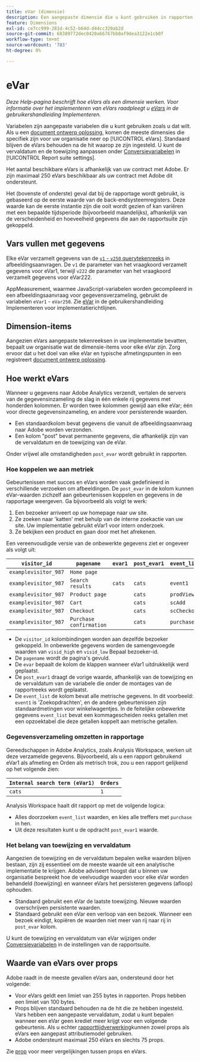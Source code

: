 ```yaml
---
title: eVar (dimensie)
description: Een aangepaste dimensie die u kunt gebruiken in rapporten.
feature: Dimensions
exl-id: ce7cc999-281d-4c52-b64d-d44cc320ab2d
source-git-commit: 68389772dec0420a66767bb0af9dea3122e1cb0f
workflow-type: tm+mt
source-wordcount: '783'
ht-degree: 0%

---
```


# eVar

*Deze Help-pagina beschrijft hoe eVars als een dimensie werken. Voor informatie over het implementeren van eVars raadpleegt u [eVars](/help/implement/vars/page-vars/evar.md) in de gebruikershandleiding Implementeren.*

Variabelen zijn aangepaste variabelen die u kunt gebruiken zoals u dat wilt. Als u een [document ontwerp oplossing](/help/implement/prepare/solution-design.md), komen de meeste dimensies die specifiek zijn voor uw organisatie neer op [!UICONTROL eVars]. Standaard blijven de eVars behouden na de hit waarop ze zijn ingesteld. U kunt de vervaldatum en de toewijzing aanpassen onder [Conversievariabelen](/help/admin/admin/c-manage-report-suites/c-edit-report-suites/conversion-var-admin/conversion-var-admin.md) in [!UICONTROL Report suite settings].

Het aantal beschikbare eVars is afhankelijk van uw contract met Adobe. Er zijn maximaal 250 eVars beschikbaar als uw contract met Adobe dit ondersteunt.

Het (bovenste of onderste) geval dat bij de rapportage wordt gebruikt, is gebaseerd op de eerste waarde van de back-endsysteemregisters. Deze waarde kan de eerste instantie zijn die ooit wordt gezien of kan variëren met een bepaalde tijdsperiode (bijvoorbeeld maandelijks), afhankelijk van de verscheidenheid en hoeveelheid gegevens die aan de rapportsuite zijn gekoppeld.

## Vars vullen met gegevens

Elke eVar verzamelt gegevens van de [`v1` - `v250` querytekenreeks](/help/implement/validate/query-parameters.md) in afbeeldingsaanvragen. De `v1` de parameter van het vraagkoord verzamelt gegevens voor eVar1, terwijl `v222` de parameter van het vraagkoord verzamelt gegevens voor eVar222.

AppMeasurement, waarmee JavaScript-variabelen worden gecompileerd in een afbeeldingsaanvraag voor gegevensverzameling, gebruikt de variabelen `eVar1` - `eVar250`. Zie [eVar](/help/implement/vars/page-vars/evar.md) in de gebruikershandleiding Implementeren voor implementatierichtlijnen.

## Dimension-items

Aangezien eVars aangepaste tekenreeksen in uw implementatie bevatten, bepaalt uw organisatie wat de dimensie-items voor elke eVar zijn. Zorg ervoor dat u het doel van elke eVar en typische afmetingspunten in een registreert [document ontwerp oplossing](/help/implement/prepare/solution-design.md).

## Hoe werkt eVars

Wanneer u gegevens naar Adobe Analytics verzendt, vertalen de servers van de gegevensinzameling de slag in één enkele rij gegevens met honderden kolommen. Er worden twee kolommen gewijd aan elke eVar; één voor directe gegevensinzameling, en andere voor persisterende waarden.

* Een standaardkolom bevat gegevens die vanuit de afbeeldingsaanvraag naar Adobe worden verzonden.
* Een kolom &quot;post&quot; bevat permanente gegevens, die afhankelijk zijn van de vervaldatum en de toewijzing van de eVar.

Onder vrijwel alle omstandigheden `post_evar` wordt gebruikt in rapporten.

### Hoe koppelen we aan metriek

Gebeurtenissen met succes en eVars worden vaak gedefinieerd in verschillende verzoeken om afbeeldingen. De `post_evar` in de kolom kunnen eVar-waarden zichzelf aan gebeurtenissen koppelen en gegevens in de rapportage weergeven. Ga bijvoorbeeld als volgt te werk:

1. Een bezoeker arriveert op uw homepage naar uw site.
2. Ze zoeken naar &#39;katten&#39; met behulp van de interne zoekactie van uw site. Uw implementatie gebruikt eVar1 voor intern onderzoek.
3. Ze bekijken een product en gaan door met het afrekenen.

Een vereenvoudigde versie van de onbewerkte gegevens ziet er ongeveer als volgt uit:

| `visitor_id` | `pagename` | `evar1` | `post_evar1` | `event_list` |
| --- | --- | --- | --- | --- |
| `examplevisitor_987` | `Home page` |  |  |  |
| `examplevisitor_987` | `Search results` | `cats` | `cats` | `event1` |
| `examplevisitor_987` | `Product page` |  | `cats` | `prodView` |
| `examplevisitor_987` | `Cart` |  | `cats` | `scAdd` |
| `examplevisitor_987` | `Checkout` |  | `cats` | `scCheckout` |
| `examplevisitor_987` | `Purchase confirmation` |  | `cats` | `purchase` |

* De `visitor_id` kolombindingen worden aan dezelfde bezoeker gekoppeld. In onbewerkte gegevens worden de samengevoegde waarden van `visid_high` en `visid_low` Bepaal bezoeker-id.
* De `pagename` wordt de pagina&#39;s gevuld.
* De `evar` bepaalt de kolom de klappen wanneer eVar1 uitdrukkelijk werd geplaatst.
* De `post_evar1` draagt de vorige waarde, afhankelijk van de toewijzing en de vervaldatum van de variabele die onder de montages van de rapportreeks wordt geplaatst.
* De `event_list` de kolom bevat alle metrische gegevens. In dit voorbeeld: `event1` is &#39;Zoekopdrachten&#39;, en de andere gebeurtenissen zijn standaardmetingen voor winkelwagentjes. In de feitelijke onbewerkte gegevens `event_list` bevat een kommagescheiden reeks getallen met een opzoektabel die deze getallen koppelt aan metrische getallen.

### Gegevensverzameling omzetten in rapportage

Gereedschappen in Adobe Analytics, zoals Analysis Workspace, werken uit deze verzamelde gegevens. Bijvoorbeeld, als u een rapport gebruikend eVar1 als afmeting en Orden als metrisch trok, zou u een rapport gelijkend op het volgende zien:

| `Internal search term (eVar1)` | `Orders` |
| --- | --- |
| `cats` | `1` |

Analysis Workspace haalt dit rapport op met de volgende logica:

* Alles doorzoeken `event_list` waarden, en kies alle treffers met `purchase` in hen.
* Uit deze resultaten kunt u de opdracht `post_evar1` waarde.

### Het belang van toewijzing en vervaldatum

Aangezien de toewijzing en de vervaldatum bepalen welke waarden blijven bestaan, zijn zij essentieel om de meeste waarde uit een analytische implementatie te krijgen. Adobe adviseert hoogst dat u binnen uw organisatie bespreekt hoe de veelvoudige waarden voor elke eVar worden behandeld (toewijzing) en wanneer eVars het persisteren gegevens (afloop) ophouden.

* Standaard gebruikt een eVar de laatste toewijzing. Nieuwe waarden overschrijven persistente waarden.
* Standaard gebruikt een eVar een verloop van een bezoek. Wanneer een bezoek eindigt, kopiëren de waarden niet meer van rij naar rij in `post_evar` kolom.

U kunt de toewijzing en vervaldatum van eVar wijzigen onder [Conversievariabelen](/help/admin/admin/c-manage-report-suites/c-edit-report-suites/conversion-var-admin/conversion-var-admin.md) in de instellingen van de rapportsuite.

## Waarde van eVars over props

Adobe raadt in de meeste gevallen eVars aan, ondersteund door het volgende:

* Voor eVars geldt een limiet van 255 bytes in rapporten. Props hebben een limiet van 100 bytes.
* Props blijven standaard behouden na de hit die ze hebben ingesteld. Vars hebben een aangepaste vervaldatum, zodat u kunt bepalen wanneer een eVar geen krediet meer krijgt voor een volgende gebeurtenis. Als u echter [rapporttijdverwerking](/help/components/vrs/vrs-report-time-processing.md)kunnen zowel props als eVars een aangepast attributiemodel gebruiken.
* Adobe ondersteunt maximaal 250 eVars en slechts 75 props.

Zie [prop](prop.md) voor meer vergelijkingen tussen props en eVars.
